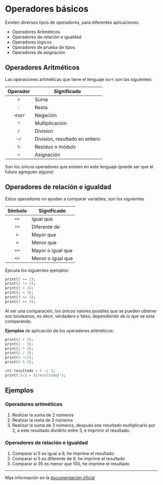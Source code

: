 
# Operadores básicos

Existen diversos tipos de operadores, para diferentes aplicaciones.

- Operadores Aritméticos
- Operadores de relación e igualdad
- Operadores lógicos
- Operadores de prueba de tipos
- Operadores de asignación

## Operadores Aritméticos

Las operaciones aritméticas que tiene el lenguaje `dart` son las siguientes:

|Operador|Significado|
|:--:|--|
|`+`|Suma|
|`-`|Resta|
|`-expr`|Negación|
|`*`|Multiplicación|
|`/`|Division|
|`~/`|Division, resultado en entero|
|`%`|Residuo o módulo|
|`=`|Asignación|

Son los únicos operadores que existen en este lenguaje (puede ser que el futuro agreguen alguno)

## Operadores de relación e igualdad

Estos operadores no ayudan a comparar variables, son los siguientes

|Símbolo|Significado|
|:--:|--|
|`==`|Igual que|
|`!=`|Diferente de |
|`>`|Mayor que|
|`<`|Menor que|
|`>=`|Mayor o igual que|
|`<=`|Menor o igual que|

Ejecuta los siguientes ejemplos:

```dart
print(2 == 2);
print(2 != 3);
print(3 > 2);
print(2 < 3);
print(3 >= 3);
print(2 <= 3);
```

Al ser una comparación, los únicos valores posibles que se pueden obtener son booleanos, es decir, verdadero o falso, dependiendo de lo que se esta comparando.

**Ejemplos** de aplicación de los operadores aritméticos:

```dart
print(2 + 3);
print(2 - 3);
print(2 * 3);
print(5 / 2); 
print(5 ~/2); 
print(5 % 2); 

int resultado = 5 ~/ 2;
print('5/2 = ${resultado}');
```
## Ejemplos

### Operadores aritméticos

1. Realizar la suma de 2 números
2. Realizar la resta de 3 números
3. Realizar la suma de 3 números, después ese resultado multiplicarlo por 2, a este resultado dividirlo entre 3, e imprimir el resultado.

### Operadores de relación e igualdad

1. Comparar si 5 es igual a 9, he imprime el resultado
2. Comparar si 5 es diferente de 9, he imprime el resultado
3. Comparar si 35 es menor que 100, he imprime el resultado


---

Mas información en la [documentación oficial](https://dart.dev/language/operators)
